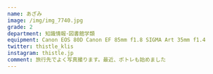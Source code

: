 ```yaml
---
name: あざみ
image: /img/img_7740.jpg
grade: 2
department: 知識情報･図書館学類
equipment: Canon EOS 80D Canon EF 85mm f1.8 SIGMA Art 35mm f1.4
twitter: thistle_klis
instagram: thistle.jp
comment: 旅行先でよく写真撮ります。最近、ポトレも始めました
---
```

